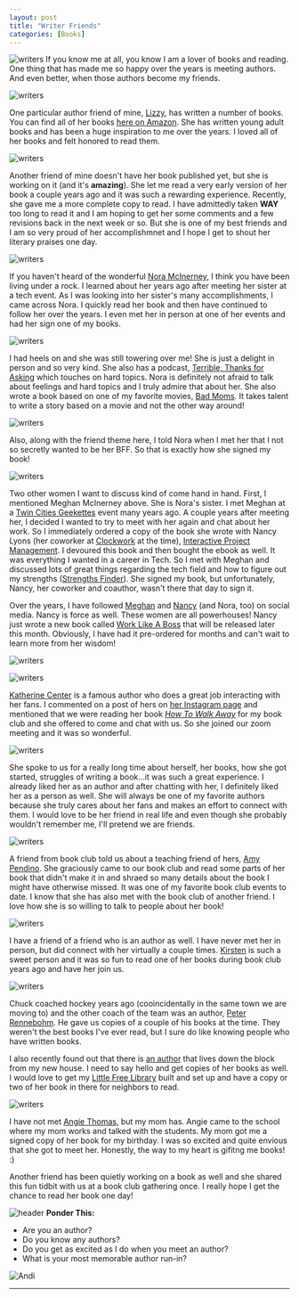 ```yaml
---
layout: post
title: "Writer Friends"
categories: [Books]
---
```

![writers](/images/writer.jpg)
If you know me at all, you know I am a lover of books and reading. One thing that has made me so happy over the years is meeting authors. And even better, when those authors become my friends.

![writers](/images/writers1.png)

One particular author friend of mine, [Lizzy](https://www.instagram.com/lizzy.froehle/), has written a number of books. You can find all of her books [here on Amazon](https://www.amazon.com/Lizzy-Charles/e/B00EJ3QTH2?ref=sr_ntt_srch_lnk_3&qid=1600396027&sr=8-3). She has written young adult books and has been a huge inspiration to me over the years. I loved all of her books and felt honored to read them. 

![writers](/images/mallory.JPG)

Another friend of mine doesn't have her book published yet, but she is working on it (and it's **amazing**). She let me read a very early version of her book a couple years ago and it was such a rewarding experience. Recently, she gave me a more complete copy to read. I have admittedly taken **WAY** too long to read it and I am hoping to get her some comments and a few revisions back in the next week or so. But she is one of my best friends and I am so very proud of her accomplishmnet and I hope I get to shout her literary praises one day.

![writers](/images/writers5.png)

If you haven't heard of the wonderful [Nora McInerney](https://www.instagram.com/noraborealis/), I think you have been living under a rock. I learned about her years ago after meeting her sister at a tech event. As I was looking into her sister's many accomplishments, I came across Nora. I quickly read her book and then have continued to follow her over the years. I even met her in person at one of her events and had her sign one of my books.

![writers](/images/nora.JPG)

I had heels on and she was still towering over me! She is just a delight in person and so very kind. She also has a podcast, [Terrible, Thanks for Asking](https://www.ttfa.org/) which touches on hard topics. Nora is definitely not afraid to talk about feelings and hard topics and I truly admire that about her. She also wrote a book based on one of my favorite movies, [Bad Moms](https://www.amazon.com/Bad-Moms-Novel-Jon-Lucas-ebook/dp/B07G13RN1S/ref=sr_1_1?dchild=1&keywords=bad+moms&qid=1600439469&s=digital-text&sr=1-1). It takes talent to write a story based on a movie and not the other way around!

![writers](/images/nora2.JPG)

Also, along with the friend theme here, I told Nora when I met her that I not so secretly wanted to be her BFF. So that is exactly how she signed my book!

![writers](/images/writers6.png)

Two other women I want to discuss kind of come hand in hand. First, I mentioned Meghan McInerney above. She is Nora's sister. I met Meghan at a [Twin Cities Geekettes](http://www.geekettes.io/cities/twincities) event many years ago. A couple years after meeting her, I decided I wanted to try to meet with her again and chat about her work. So I immediately ordered a copy of the book she wrote with Nancy Lyons (her coworker at [Clockwork](https://www.clockwork.com/) at the time), [Interactive Project Management](https://www.amazon.com/gp/product/B007SNRSMA/ref=dbs_a_def_rwt_hsch_vapi_tkin_p1_i0). I devoured this book and then bought the ebook as well. It was everything I wanted in a career in Tech. So I met with Meghan and discussed lots of great things regarding the tech field and how to figure out my strengths ([Strengths Finder](https://www.gallup.com/cliftonstrengths/en/strengthsfinder.aspx)). She signed my book, but unfortunately, Nancy, her coworker and coauthor, wasn't there that day to sign it.

Over the years, I have followed [Meghan](https://www.instagram.com/meghanmcinerny/) and [Nancy](https://www.instagram.com/nylons/) (and Nora, too) on social media. Nancy is force as well. These women are all powerhouses! Nancy just wrote a new book called [Work Like A Boss](https://www.amazon.com/gp/product/B08GP39VLQ/ref=dbs_a_def_rwt_bibl_vppi_i1) that will be released later this month. Obviously, I have had it pre-ordered for months and can't wait to learn more from her wisdom!

![writers](/images/writers3.png)

![writers](/images/writers4.png)

[Katherine Center](https://katherinecenter.com/) is a famous author who does a great job interacting with her fans. I commented on a post of hers on [her Instagram page](https://www.instagram.com/katherinecenter/) and mentioned that we were reading her book *[How To Walk Away](https://www.amazon.com/gp/product/B076B271QT/ref=dbs_a_def_rwt_bibl_vppi_i4)* for my book club and she offered to come and chat with us. So she joined our zoom meeting and it was so wonderful. 

![writers](/images/zoom.JPG)

She spoke to us for a really long time about herself, her books, how she got started, struggles of writing a book...it was such a great experience. I already liked her as an author and after chatting with her, I definitely liked her as a person as well. She will always be one of my favorite authors because she truly cares about her fans and makes an effort to connect with them. I would love to be her friend in real life and even though she probably wouldn't remember me, I'll pretend we are friends.

![writers](/images/amy.JPG)

A friend from book club told us about a teaching friend of hers, [Amy Pendino](https://amypendino.com/). She graciously came to our book club and read some parts of her book that didn't make it in and shraed so many details about the book I might have otherwise missed. It was one of my favorite book club events to date. I know that she has also met with the book club of another friend. I love how she is so willing to talk to people about her book!

![writers](/images/writers2.png)

I have a friend of a friend who is an author as well. I have never met her in person, but did connect with her virtually a couple times. [Kirsten](https://www.amazon.com/Kirsten-Sundberg-Lunstrum/e/B001JSE06C/ref=dp_byline_cont_pop_book_1) is such a sweet person and it was so fun to read one of her books during book club years ago and have her join us.

![writers](/images/writers7.png)

Chuck coached hockey years ago (cooincidentally in the same town we are moving to) and the other coach of the team was an author, [Peter Rennebohm](https://www.amazon.com/Peter-Rennebohm/e/B00J8TUATU?ref=sr_ntt_srch_lnk_4&qid=1600441348&sr=1-4). He gave us copies of a couple of his books at the time. They weren't the best books I've ever read, but I sure do like knowing people who have written books.

I also recently found out that there is [an author](http://connieclaireszarke.com/) that lives down the block from my new house. I need to say hello and get copies of her books as well. I would love to get my [Little Free Library](https://littlefreelibrary.org/) built and set up and have a copy or two of her book in there for neighbors to read. 

![writers](/images/angie.JPG)

I have not met [Angie Thomas](https://angiethomas.com/), but my mom has. Angie came to the school where my mom works and talked with the students. My mom got me a signed copy of her book for my birthday. I was so excited and quite envious that she got to meet her. Honestly, the way to my heart is gifitng me books! :) 

Another friend has been quietly working on a book as well and she shared this fun tidbit with us at a book club gathering once. I really hope I get the chance to read her book one day!

![header](/images/SkinnyRainbow.jpg)
**Ponder This:** 
- Are you an author? 
- Do you know any authors? 
- Do you get as excited as I do when you meet an author? 
- What is your most memorable author run-in?

![Andi](/images/andi.jpg)

----